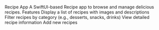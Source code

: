 Recipe App
A SwiftUI-based Recipe app to browse and manage delicious recipes.
Features
Display a list of recipes with images and descriptions
Filter recipes by category (e.g., desserts, snacks, drinks)
View detailed recipe information
Add new recipes 

